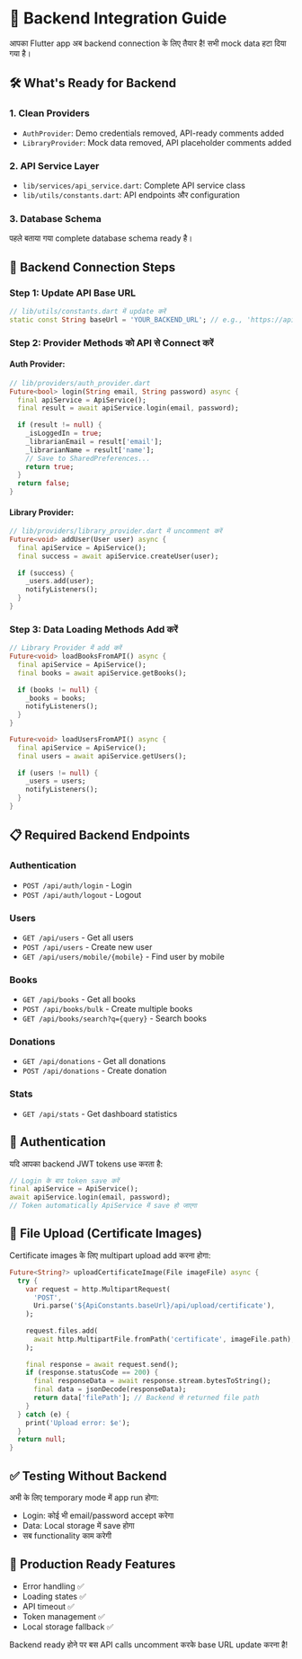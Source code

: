 # 🎯 Backend Integration Guide

आपका Flutter app अब backend connection के लिए तैयार है! सभी mock data हटा दिया गया है।

## 🛠️ What's Ready for Backend

### 1. **Clean Providers**
- `AuthProvider`: Demo credentials removed, API-ready comments added
- `LibraryProvider`: Mock data removed, API placeholder comments added

### 2. **API Service Layer**
- `lib/services/api_service.dart`: Complete API service class
- `lib/utils/constants.dart`: API endpoints और configuration

### 3. **Database Schema**
पहले बताया गया complete database schema ready है।

## 🔧 Backend Connection Steps

### Step 1: Update API Base URL
```dart
// lib/utils/constants.dart में update करें
static const String baseUrl = 'YOUR_BACKEND_URL'; // e.g., 'https://api.pustakalaya.com'
```

### Step 2: Provider Methods को API से Connect करें

#### Auth Provider:
```dart
// lib/providers/auth_provider.dart
Future<bool> login(String email, String password) async {
  final apiService = ApiService();
  final result = await apiService.login(email, password);
  
  if (result != null) {
    _isLoggedIn = true;
    _librarianEmail = result['email'];
    _librarianName = result['name'];
    // Save to SharedPreferences...
    return true;
  }
  return false;
}
```

#### Library Provider:
```dart
// lib/providers/library_provider.dart में uncomment करें
Future<void> addUser(User user) async {
  final apiService = ApiService();
  final success = await apiService.createUser(user);
  
  if (success) {
    _users.add(user);
    notifyListeners();
  }
}
```

### Step 3: Data Loading Methods Add करें

```dart
// Library Provider में add करें
Future<void> loadBooksFromAPI() async {
  final apiService = ApiService();
  final books = await apiService.getBooks();
  
  if (books != null) {
    _books = books;
    notifyListeners();
  }
}

Future<void> loadUsersFromAPI() async {
  final apiService = ApiService();
  final users = await apiService.getUsers();
  
  if (users != null) {
    _users = users;
    notifyListeners();
  }
}
```

## 📋 Required Backend Endpoints

### Authentication
- `POST /api/auth/login` - Login
- `POST /api/auth/logout` - Logout

### Users
- `GET /api/users` - Get all users
- `POST /api/users` - Create new user
- `GET /api/users/mobile/{mobile}` - Find user by mobile

### Books
- `GET /api/books` - Get all books
- `POST /api/books/bulk` - Create multiple books
- `GET /api/books/search?q={query}` - Search books

### Donations
- `GET /api/donations` - Get all donations
- `POST /api/donations` - Create donation

### Stats
- `GET /api/stats` - Get dashboard statistics

## 🔐 Authentication

यदि आपका backend JWT tokens use करता है:

```dart
// Login के बाद token save करें
final apiService = ApiService();
await apiService.login(email, password);
// Token automatically ApiService में save हो जाएगा
```

## 📱 File Upload (Certificate Images)

Certificate images के लिए multipart upload add करना होगा:

```dart
Future<String?> uploadCertificateImage(File imageFile) async {
  try {
    var request = http.MultipartRequest(
      'POST',
      Uri.parse('${ApiConstants.baseUrl}/api/upload/certificate'),
    );
    
    request.files.add(
      await http.MultipartFile.fromPath('certificate', imageFile.path),
    );
    
    final response = await request.send();
    if (response.statusCode == 200) {
      final responseData = await response.stream.bytesToString();
      final data = jsonDecode(responseData);
      return data['filePath']; // Backend से returned file path
    }
  } catch (e) {
    print('Upload error: $e');
  }
  return null;
}
```

## ✅ Testing Without Backend

अभी के लिए temporary mode में app run होगा:
- Login: कोई भी email/password accept करेगा
- Data: Local storage में save होगा
- सब functionality काम करेगी

## 🚀 Production Ready Features

- Error handling ✅
- Loading states ✅  
- API timeout ✅
- Token management ✅
- Local storage fallback ✅

Backend ready होने पर बस API calls uncomment करके base URL update करना है!
